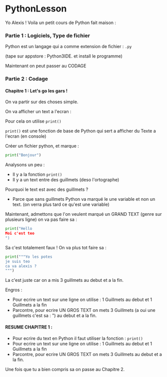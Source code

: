 # PythonLesson

Yo Alexis !
Voila un petit cours de Python fait maison :

### Partie 1 : Logiciels, Type de fichier

Python est un langage qui a comme extension de fichier : `.py`

(tape sur appstore : Python3IDE. et install le programme)

Maintenant on peut passer au CODAGE

### Partie 2 : Codage

#### Chapitre 1 : Let's go les gars !

On va partir sur des choses simple.

On va afficher un text a l'ecran : 
 
Pour cela on utilise `print()`

`print()` est une fonction de base de Python qui sert a afficher du Texte a l'ecran (en console)

Créer un fichier python, et marque : 

```py
print("Bonjour")
```

Analysons un peu :

- Il y a la fonction `print()`
- Il y a un text entre des guillmets (deso l'ortographe)

Pourquoi le text est avec des guillmets ?

- Parce que sans guillmets Python va marqué le une variable et non un text. (on verra plus tard ce qu'est une variable)

Maintenant, admettons que l'on veulent marqué un GRAND TEXT (genre sur plusieurs ligne) on va pas faire sa :

```py
print("Hello
Moi c'est teo
")
```

Sa c'est totalement faux ! 
On va plus tot faire sa :

```py
print("""Yo les potes
je suis teo
ca va alexis ?
""")
```

La c'est juste car on a mis 3 guillmets au debut et a la fin.

Engros :
- Pour ecrire un text sur une ligne on utilise : 1 Guillmets au debut et 1 Guillmets a la fin
- Parcontre, pour ecrire UN GROS TEXT on mets 3 Guillmets (a oui une guillmets c'est sa : ") au debut et a la fin.

#### RESUME CHAPITRE 1 :

- Pour ecrire du text en Python il faut utiliser la fonction : `print()`
- Pour ecrire un text sur une ligne on utilise : 1 Guillmets au debut et 1 Guillmets a la fin
- Parcontre, pour ecrire UN GROS TEXT on mets 3 Guillmets au debut et a la fin.

Une fois que tu a bien compris sa on passe au Chapitre 2.
